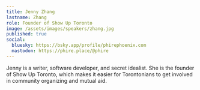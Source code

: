 ```yaml
---
title: Jenny Zhang
lastname: Zhang
role: Founder of Show Up Toronto
image: /assets/images/speakers/zhang.jpg
published: true
social:
  bluesky: https://bsky.app/profile/phirephoenix.com
  mastodon: https://phire.place/@phire
---
```


Jenny is a writer, software developer, and secret idealist. She is the founder of Show Up Toronto, which makes it easier for Torontonians to get involved in community organizing and mutual aid.
